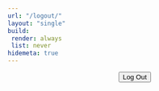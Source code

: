 ```yaml
---
url: "/logout/"
layout: "single"
build:
 render: always
 list: never
hidemeta: true
---
```


<div style="text-align: center;">

<div style="text-align: center;">

<button class="custom-button" onclick="netlifyIdentity.open('login')">Log Out</button>

</div>

<script>
  if (!window.netlifyIdentity) {
    window.netlifyIdentity.on("login", function(user) {
      window.location.href = "/login/";
    });
  }
</script>